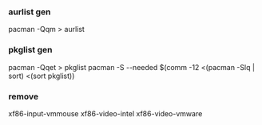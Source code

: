 ### aurlist gen
pacman -Qqm > aurlist

### pkglist gen
pacman -Qqet > pkglist
pacman -S --needed $(comm -12 <(pacman -Slq | sort) <(sort pkglist))


### remove
xf86-input-vmmouse
xf86-video-intel
xf86-video-vmware

